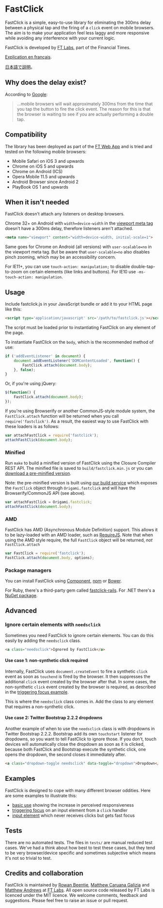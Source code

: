 # FastClick #

FastClick is a simple, easy-to-use library for eliminating the 300ms delay between a physical tap and the firing of a `click` event on mobile browsers. The aim is to make your application feel less laggy and more responsive while avoiding any interference with your current logic.

FastClick is developed by [FT Labs](http://labs.ft.com/), part of the Financial Times.

[Explication en français](http://maxime.sh/2013/02/supprimer-le-lag-des-clics-sur-mobile-avec-fastclick/).

[日本語で説明](https://developer.mozilla.org/ja/docs/Mozilla/Firefox_OS/Apps/Tips_and_techniques#Make_events_immediate)。

## Why does the delay exist? ##

According to [Google](https://developers.google.com/mobile/articles/fast_buttons):

> ...mobile browsers will wait approximately 300ms from the time that you tap the button to fire the click event. The reason for this is that the browser is waiting to see if you are actually performing a double tap.

## Compatibility ##

The library has been deployed as part of the [FT Web App](http://app.ft.com/) and is tried and tested on the following mobile browsers:

* Mobile Safari on iOS 3 and upwards
* Chrome on iOS 5 and upwards
* Chrome on Android (ICS)
* Opera Mobile 11.5 and upwards
* Android Browser since Android 2
* PlayBook OS 1 and upwards

## When it isn't needed ##

FastClick doesn't attach any listeners on desktop browsers.

Chrome 32+ on Android with `width=device-width` in the [viewport meta tag](https://developer.mozilla.org/en-US/docs/Mobile/Viewport_meta_tag) doesn't have a 300ms delay, therefore listeners aren't attached.

```html
<meta name="viewport" content="width=device-width, initial-scale=1">
```

Same goes for Chrome on Android (all versions) with `user-scalable=no` in the viewport meta tag. But be aware that `user-scalable=no` also disables pinch zooming, which may be an accessibility concern.

For IE11+, you can use `touch-action: manipulation;` to disable double-tap-to-zoom on certain elements (like links and buttons).  For IE10 use `-ms-touch-action: manipulation`.

## Usage ##

Include fastclick.js in your JavaScript bundle or add it to your HTML page like this:

```html
<script type='application/javascript' src='/path/to/fastclick.js'></script>
```

The script must be loaded prior to instantiating FastClick on any element of the page.

To instantiate FastClick on the `body`, which is the recommended method of use:

```js
if ('addEventListener' in document) {
	document.addEventListener('DOMContentLoaded', function() {
		FastClick.attach(document.body);
	}, false);
}
```

Or, if you're using jQuery:

```js
$(function() {
	FastClick.attach(document.body);
});
```

If you're using Browserify or another CommonJS-style module system, the `FastClick.attach` function will be returned when you call `require('fastclick')`. As a result, the easiest way to use FastClick with these loaders is as follows:

```js
var attachFastClick = require('fastclick');
attachFastClick(document.body);
```

### Minified ###

Run `make` to build a minified version of FastClick using the Closure Compiler REST API. The minified file is saved to `build/fastclick.min.js` or you can [download a pre-minified version](http://build.origami.ft.com/bundles/js?modules=fastclick).

Note: the pre-minified version is built using [our build service](http://origami.ft.com/docs/developer-guide/build-service/) which exposes the `FastClick` object through `Origami.fastclick` and will have the Browserify/CommonJS API (see above).

```js
var attachFastClick = Origami.fastclick;
attachFastClick(document.body);
```

### AMD ###

FastClick has AMD (Asynchronous Module Definition) support. This allows it to be lazy-loaded with an AMD loader, such as [RequireJS](http://requirejs.org/). Note that when using the AMD style require, the full `FastClick` object will be returned, _not_ `FastClick.attach`

```js
var FastClick = require('fastclick');
FastClick.attach(document.body, options);
```

### Package managers ###

You can install FastClick using [Component](https://github.com/component/component), [npm](https://npmjs.org/package/fastclick) or [Bower](http://bower.io/).

For Ruby, there's a third-party gem called [fastclick-rails](http://rubygems.org/gems/fastclick-rails). For .NET there's a [NuGet package](http://nuget.org/packages/FastClick).

## Advanced ##

### Ignore certain elements with `needsclick` ###

Sometimes you need FastClick to ignore certain elements. You can do this easily by adding the `needsclick` class.
```html
<a class="needsclick">Ignored by FastClick</a>
```

#### Use case 1: non-synthetic click required ####

Internally, FastClick uses `document.createEvent` to fire a synthetic `click` event as soon as `touchend` is fired by the browser. It then suppresses the additional `click` event created by the browser after that. In some cases, the non-synthetic `click` event created by the browser is required, as described in the [triggering focus example](http://ftlabs.github.com/fastclick/examples/focus.html).

This is where the `needsclick` class comes in. Add the class to any element that requires a non-synthetic click.

#### Use case 2: Twitter Bootstrap 2.2.2 dropdowns ####

Another example of when to use the `needsclick` class is with dropdowns in Twitter Bootstrap 2.2.2. Bootstrap add its own `touchstart` listener for dropdowns, so you want to tell FastClick to ignore those. If you don't, touch devices will automatically close the dropdown as soon as it is clicked, because both FastClick and Bootstrap execute the synthetic click, one opens the dropdown, the second closes it immediately after.

```html
<a class="dropdown-toggle needsclick" data-toggle="dropdown">Dropdown</a>
```

## Examples ##

FastClick is designed to cope with many different browser oddities. Here are some examples to illustrate this:

* [basic use](http://ftlabs.github.com/fastclick/examples/layer.html) showing the increase in perceived responsiveness
* [triggering focus](http://ftlabs.github.com/fastclick/examples/focus.html) on an input element from a `click` handler
* [input element](http://ftlabs.github.com/fastclick/examples/input.html) which never receives clicks but gets fast focus

## Tests ##

There are no automated tests. The files in `tests/` are manual reduced test cases. We've had a think about how best to test these cases, but they tend to be very browser/device specific and sometimes subjective which means it's not so trivial to test.

## Credits and collaboration ##

FastClick is maintained by [Rowan Beentje](http://twitter.com/rowanbeentje), [Matthew Caruana Galizia](http://twitter.com/mcaruanagalizia) and [Matthew Andrews](http://twitter.com/andrewsmatt) at [FT Labs](http://labs.ft.com). All open source code released by FT Labs is licenced under the MIT licence. We welcome comments, feedback and suggestions.  Please feel free to raise an issue or pull request.
